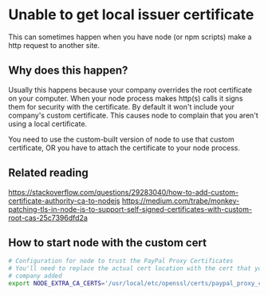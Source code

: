 # Unable to get local issuer certificate

This can sometimes happen when you have node (or npm scripts) make a http
request to another site.

## Why does this happen? 
Usually this happens because your company overrides the root certificate on your
computer. When your node process makes http(s) calls it signs them for security with the certificate.
By default it won't include your company's custom certificate. This causes node
to complain that you aren't using a local certificate.

You need to use the custom-built version of node to use that custom
certificate, OR you have to attach the certificate to your node process.


## Related reading
https://stackoverflow.com/questions/29283040/how-to-add-custom-certificate-authority-ca-to-nodejs
https://medium.com/trabe/monkey-patching-tls-in-node-js-to-support-self-signed-certificates-with-custom-root-cas-25c7396dfd2a

## How to start node with the custom cert
```sh
# Configuration for node to trust the PayPal Proxy Certificates
# You'll need to replace the actual cert location with the cert that your
# company added
export NODE_EXTRA_CA_CERTS='/usr/local/etc/openssl/certs/paypal_proxy_cacerts.pem'
```


